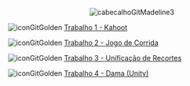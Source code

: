 <div align="center">
  
![cabecalhoGitMadeline3](https://github.com/user-attachments/assets/0c97b6d5-4e63-4d5e-97e6-ed90f92d6524)

</div>

![iconGitGolden](https://github.com/user-attachments/assets/d565c073-5f73-44e3-8668-5ea7e1971764) [Trabalho 1 - Kahoot](https://kahoot.it/)

![iconGitGolden](https://github.com/user-attachments/assets/d565c073-5f73-44e3-8668-5ea7e1971764) [Trabalho 2 - Jogo de Corrida](https://github.com/user-attachments/files/16996554/Trabalho.2.-.Jogo.de.Corrida.pdf)

![iconGitGolden](https://github.com/user-attachments/assets/d565c073-5f73-44e3-8668-5ea7e1971764) [Trabalho 3 - Unificação de Recortes](https://github.com/user-attachments/files/16588064/Trabalho.03.-.Inificacao.de.Recortes.pdf)

![iconGitGolden](https://github.com/user-attachments/assets/d565c073-5f73-44e3-8668-5ea7e1971764) [Trabalho 4 - Dama (Unity)](https://github.com/user-attachments/files/16588065/Trabalho.04.-.Dama.Unity.pdf)

